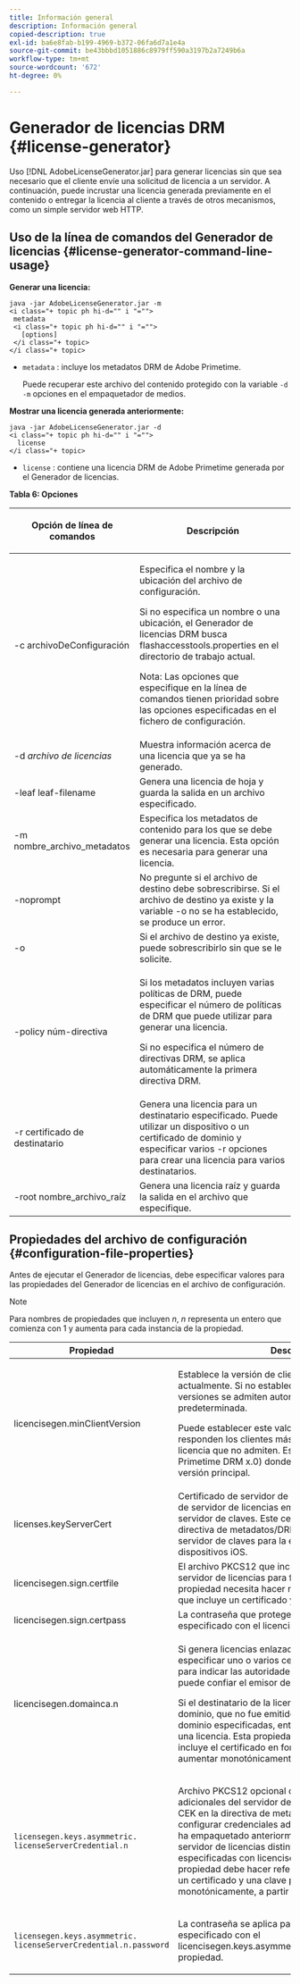 ```yaml
---
title: Información general
description: Información general
copied-description: true
exl-id: ba6e8fab-b199-4969-b372-06fa6d7a1e4a
source-git-commit: be43bbbd1051886c8979ff590a3197b2a7249b6a
workflow-type: tm+mt
source-wordcount: '672'
ht-degree: 0%

---
```


# Generador de licencias DRM {#license-generator}

Uso [!DNL AdobeLicenseGenerator.jar] para generar licencias sin que sea necesario que el cliente envíe una solicitud de licencia a un servidor. A continuación, puede incrustar una licencia generada previamente en el contenido o entregar la licencia al cliente a través de otros mecanismos, como un simple servidor web HTTP.

## Uso de la línea de comandos del Generador de licencias {#license-generator-command-line-usage}

**Generar una licencia:**

```
java -jar AdobeLicenseGenerator.jar -m 
<i class="+ topic ph hi-d="" i "="">
 metadata 
 <i class="+ topic ph hi-d="" i "="">
   [options]
 </i class="+ topic>
</i class="+ topic>
```

* `metadata` : incluye los metadatos DRM de Adobe Primetime.

   Puede recuperar este archivo del contenido protegido con la variable `-d -m` opciones en el empaquetador de medios.

**Mostrar una licencia generada anteriormente:**

```
java -jar AdobeLicenseGenerator.jar -d 
<i class="+ topic ph hi-d="" i "="">
  license
</i class="+ topic>
```

* `license` : contiene una licencia DRM de Adobe Primetime generada por el Generador de licencias.

**Tabla 6: Opciones**

<table frame="all" colsep="1" rowsep="1" class="+ topic/table adobe-d/table " id="table_skr_vry_n4">  
 <thead class="- topic/thead "> 
  <tr rowsep="1" class="- topic/row "> 
   <th colname="1" class="- topic/entry entry"> <p class="- topic/p ">Opción de línea de comandos </p> </th> 
   <th colname="2" class="- topic/entry entry"> <p class="- topic/p ">Descripción </p> </th> 
  </tr> 
 </thead>
 <tbody class="- topic/tbody "> 
  <tr rowsep="1" class="- topic/row "> 
   <td colname="1" class="- topic/entry "><span class="+ topic/ph pr-d/codeph codeph">-c archivoDeConfiguración</span> </td> 
   <td colname="2" class="- topic/entry "> <p class="- topic/p ">Especifica el nombre y la ubicación del archivo de configuración. </p> <p class="- topic/p ">Si no especifica un nombre o una ubicación, el Generador de licencias DRM busca <span class="filepath"> flashaccesstools.properties</span> en el directorio de trabajo actual. </p> <p>Nota: Las opciones que especifique en la línea de comandos tienen prioridad sobre las opciones especificadas en el fichero de configuración. </p> </td> 
  </tr> 
  <tr rowsep="1" class="- topic/row "> 
   <td colname="1" class="- topic/entry "> <p class="- topic/p ">-d <i class="+ topic/ph hi-d/i "><span class="+ topic/ph pr-d/codeph codeph"> archivo de licencias</span></i> </p> </td> 
   <td colname="2" class="- topic/entry "> Muestra información acerca de una licencia que ya se ha generado. </td> 
  </tr> 
  <tr rowsep="1" class="- topic/row "> 
   <td colname="1" class="- topic/entry "><span class="+ topic/ph pr-d/codeph codeph">-leaf leaf-filename</span> </td> 
   <td colname="2" class="- topic/entry "> Genera una licencia de hoja y guarda la salida en un archivo especificado. </td> 
  </tr> 
  <tr rowsep="1" class="- topic/row "> 
   <td colname="1" class="- topic/entry "><span class="+ topic/ph pr-d/codeph codeph">-m nombre_archivo_metadatos</span> </td> 
   <td colname="2" class="- topic/entry "> Especifica los metadatos de contenido para los que se debe generar una licencia. Esta opción es necesaria para generar una licencia. </td> 
  </tr> 
  <tr rowsep="1" class="- topic/row "> 
   <td colname="1" class="- topic/entry "><span class="codeph"> -noprompt</span> </td> 
   <td colname="2" class="- topic/entry ">No pregunte si el archivo de destino debe sobrescribirse. Si el archivo de destino ya existe y la variable <span class="codeph"> -o</span> no se ha establecido, se produce un error. </td> 
  </tr> 
  <tr rowsep="1" class="- topic/row "> 
   <td colname="1" class="- topic/entry "><span class="codeph"> -o</span> </td> 
   <td colname="2" class="- topic/entry "> Si el archivo de destino ya existe, puede sobrescribirlo sin que se le solicite. </td> 
  </tr> 
  <tr rowsep="1" class="- topic/row "> 
   <td colname="1" class="- topic/entry "><span class="+ topic/ph pr-d/codeph codeph">-policy núm-directiva</span> </td> 
   <td colname="2" class="- topic/entry "> <p>Si los metadatos incluyen varias políticas de DRM, puede especificar el número de políticas de DRM que puede utilizar para generar una licencia. </p> <p>Si no especifica el número de directivas DRM, se aplica automáticamente la primera directiva DRM. </p> </td> 
  </tr> 
  <tr rowsep="1" class="- topic/row "> 
   <td colname="1" class="- topic/entry "><span class="+ topic/ph pr-d/codeph codeph">-r certificado de destinatario</span> </td> 
   <td colname="2" class="- topic/entry ">Genera una licencia para un destinatario especificado. Puede utilizar un dispositivo o un certificado de dominio y especificar varios <span class="+ topic/ph pr-d/codeph codeph"> -r </span>opciones para crear una licencia para varios destinatarios. </td> 
  </tr> 
  <tr rowsep="0" class="- topic/row "> 
   <td colname="1" class="- topic/entry "><span class="+ topic/ph pr-d/codeph codeph">-root nombre_archivo_raíz</span> </td> 
   <td colname="2" class="- topic/entry "> Genera una licencia raíz y guarda la salida en el archivo que especifique. </td> 
  </tr> 
 </tbody> 
</table>

## Propiedades del archivo de configuración {#configuration-file-properties}

Antes de ejecutar el Generador de licencias, debe especificar valores para las propiedades del Generador de licencias en el archivo de configuración.

>[!NOTE]
>
>Para nombres de propiedades que incluyen *n*, *n* representa un entero que comienza con 1 y aumenta para cada instancia de la propiedad.

<table frame="all" colsep="1" rowsep="1" class="+ topic/table adobe-d/table " id="table_qk1_rry_n4"> 
 <thead class="- topic/thead "> 
  <tr rowsep="1" class="- topic/row "> 
   <th colname="1" class="- topic/entry entry"> Propiedad </th> 
   <th colname="2" class="- topic/entry entry"> Descripción </th> 
  </tr> 
 </thead>
 <tbody class="- topic/tbody "> 
  <tr rowsep="1" class="- topic/row "> 
   <td colname="1" class="- topic/entry "><span class="+ topic/ph pr-d/codeph codeph"> licencisegen.minClientVersion</span> </td> 
   <td colname="2" class="- topic/entry "> <p>Establece la versión de cliente mínima admitida actualmente. Si no establece esta propiedad, todas las versiones se admiten automáticamente de forma predeterminada. </p> <p>Puede establecer este valor para controlar cómo responden los clientes más antiguos a los requisitos de licencia que no admiten. Especificar <span class="codeph"> x</span> (para Adobe Primetime DRM x.0) donde <span class="codeph"> x</span> representa un número de versión principal. </p> </td> 
  </tr> 
  <tr rowsep="1" class="- topic/row "> 
   <td colname="1" class="- topic/entry "><span class="+ topic/ph pr-d/codeph codeph"> licenses.keyServerCert</span> </td> 
   <td colname="2" class="- topic/entry "> Certificado de servidor de claves, que es un certificado de servidor de licencias emitido por Adobe que utiliza el servidor de claves. Este certificado se aplica solo si la directiva de metadatos/DRM indica que se requiere un servidor de claves para la entrega de claves a dispositivos iOS. </td> 
  </tr> 
  <tr rowsep="1" class="- topic/row "> 
   <td colname="1" class="- topic/entry "><span class="+ topic/ph pr-d/codeph codeph"> licencisegen.sign.certfile</span> </td> 
   <td colname="2" class="- topic/entry "> El archivo PKCS12 que incluye las credenciales del servidor de licencias para firmar licencias. Esta propiedad necesita hacer referencia a un archivo .pfx que incluye un certificado y una clave privada. </td> 
  </tr> 
  <tr rowsep="1" class="- topic/row "> 
   <td colname="1" class="- topic/entry "><span class="+ topic/ph pr-d/codeph codeph"> licencisegen.sign.certpass</span> </td> 
   <td colname="2" class="- topic/entry ">La contraseña que protege el archivo que ha especificado con el <span class="+ topic/ph pr-d/codeph codeph"> licencisegen.sign.certfile</span> opción. </td> 
  </tr> 
  <tr rowsep="1" class="- topic/row "> 
   <td colname="1" class="- topic/entry "><span class="+ topic/ph pr-d/codeph codeph">licencisegen.domainca.n</span> </td> 
   <td colname="2" class="- topic/entry "> <p>Si genera licencias enlazadas al dominio, debe especificar uno o varios certificados de CA de dominio para indicar las autoridades de dominio en las que puede confiar el emisor de la licencia. </p> <p>Si el destinatario de la licencia es un certificado de dominio, que no fue emitido por una de las CA de dominio especificadas, entonces no se puede generar una licencia. Esta propiedad especifica un <span class="filepath"> .cer</span> que incluye el certificado en formato PEM o DER. <span class="codeph">n</span> debe aumentar monotónicamente, a partir de 1. </p> </td> 
  </tr> 
  <tr rowsep="1" class="- topic/row "> 
   <td colname="1" class="- topic/entry "> 
    <code>licensegen.keys.asymmetric. licenseServerCredential.n</code>
   </td> 
   <td colname="2" class="- topic/entry "> <p class="- topic/p ">Archivo PKCS12 opcional que incluye credenciales adicionales del servidor de licencias para descifrar el CEK en la directiva de metadatos y DRM. Puede configurar credenciales adicionales si el contenido se ha empaquetado anteriormente con un certificado del servidor de licencias distinto de las credenciales especificadas con <span class="codeph"> licencisegen.sign.certfile</span>. Esta propiedad debe hacer referencia a un <span class="filepath"> .pfx</span> que incluye un certificado y una clave privada. <span class="codeph">n</span> debe aumentar monotónicamente, a partir de 1. </p> </td> 
  </tr> 
  <tr rowsep="0" class="- topic/row "> 
   <td colname="1" class="- topic/entry "> 
    <code>licensegen.keys.asymmetric. licenseServerCredential.n.password</code>
   </td> 
   <td colname="2" class="- topic/entry "> <p>La contraseña se aplica para proteger el archivo que ha especificado con el<span class="+ topic/ph pr-d/codeph codeph"> licencisegen.keys.asymmetric.licenseServerCredential.n</span> propiedad. </p> </td> 
  </tr> 
 </tbody> 
</table>
